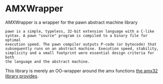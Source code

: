 # AMXWrapper
AMXWrapper is a wrapper for the pawn abstract machine library

```
pawn is a simple, typeless, 32-bit extension language with a C-like
syntax. A pawn "source" program is compiled to a binary file for optimal
execution speed. The pawn compiler outputs P-code (or bytecode) that
subsequently runs on an abstract machine. Execution speed, stability,
simplicity and a small footprint were essential design criteria for both
the language and the abstract machine.
```

This library is merely an OO-wrapper around the amx functions [the amx32 library provides](https://github.com/ikkentim/AMXWrapper/blob/master/src/amx32/amx32.def).

